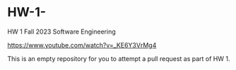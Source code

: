 # HW-1-

HW 1 Fall 2023 Software Engineering 

https://www.youtube.com/watch?v=_KE6Y3VrMg4

This is an empty repository for you to attempt a pull request as part of HW 1.


